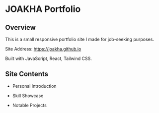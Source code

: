 # JOAKHA Portfolio

## Overview

This is a small responsive portfolio site I made for job-seeking purposes.

Site Address: https://joakha.github.io

Built with JavaScript, React, Tailwind CSS.

## Site Contents

- Personal Introduction

- Skill Showcase

- Notable Projects

